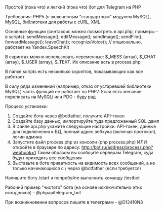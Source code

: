 Простой (пока что) и легкий (пока что) бот для Telegram на PHP

Требования: PHP5 (с включенным "стандартным" модулем MySQL), MySQL, библиотеки для работы с cURL, XML.


Основные функции (синтаксис можно посмотреть в api.php, примеры - в scripts):
sendMessage();
editMessage();
sendImage();
sendFile();
forwardMessage();
leaveChat();
recognizeVoice(); // опционально, работает на Yandex.SpeechKit

В скриптах можно использовать переменные:
$_MESS (array), $_CHAT (array), $_USER (array), $_TEXT. Их описание есть в process.php

В папке scripts есть несколько скриптов, показывающих как все работает

В силу ряда изменений (например, отказ от устаревшей библиотеки MySQL) часть функций не работает на PHP7.
Если есть желание переписать на MySQLi или PDO - буду рад


Процесс установки:
1) Создайте бота через @botfather, получите API-токен
2) Создайте базу данных, импортируйте туда предложенный SQL-дамп
3) В файле api.php укажите следующие настройки: API-токен, данные для подключения к БД, полный адрес вебхука (включая протокол), логин админа
4) Запустите файл process.php из консоли (php process.php) ИЛИ откройте в браузере по адресу: http://bot.ru/address/process.php?webhook=1
Таким образом вы сообщите серверам Telegram, куда будут приходить все сообщения
5) Выставьте в боте приватность на видимость всех сообщений, а не только начинающихся с / через @botfather (если требуется)

Напишите боту /start и попробуйте выполнить команду /testbot

Рабочий пример "чистого" бота (на основе исключительно этих исходников) - @phpapitelegram_bot

При возникновении вопросов пишите в телеграмм - @D13410N3